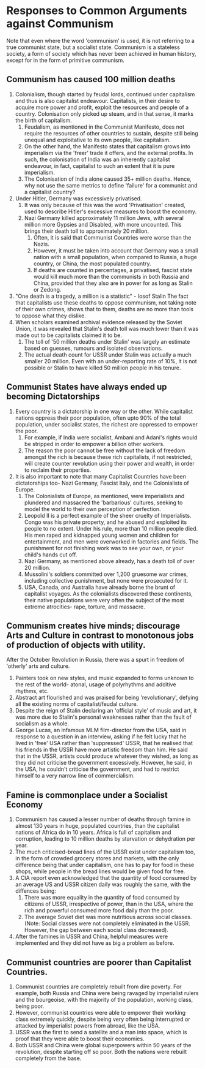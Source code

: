 # Responses to Common Arguments against Communism
Note that even where the word 'communism' is used, it is not referring to a true communist state, but a socialist state. Communism is a stateless society, a form of society which has never been achieved in human history, except for in the form of primitive communism. 
## Communism has caused 100 million deaths
1. Colonialism, though started by feudal lords, continued under capitalism and thus is also capitalist endeavour. Capitalists, in their desire to acquire more power and profit, exploit the resources and people of a country. Colonisation only picked up steam, and in that sense, it marks the birth of capitalism.
    1. Feudalism, as mentioned in the Communist Manifesto, does not require the resources of other countries to sustain, despite still being unequal and exploitative to its own people, like capitalism. 
    2. On the other hand, the Manifesto states that capitalism grows into imperialism via the 'freer' trade it offers, and the external profits. In such, the colonisation of India was an inherently capitalist endeavour, in fact, capitalist to such an extent that it is pure imperialism.
    3. The Colonisation of India alone caused 35+ million deaths. Hence, why not use the same metrics to define 'failure' for a communist and a capitalist country? 
2. Under Hitler, Germany was excessively privatised.
    1. It was only because of this was the word 'Privatisation' created, used to describe Hitler's excessive measures to boost the economy.
    2. Nazi Germany killed approximately 11 million Jews, with several million more Gypsies and Disabled, with more uncounted. This brings their death toll to approximately 20 million.
        1. Often, it is said that Communist Countries were worse than the Nazis. 
        2. However, it must be taken into account that Germany was a small nation with a small population, when compared to Russia, a huge country, or China, the most populated country.
        3. If deaths are counted in percentages, a privatised, fascist state would kill much more than the communists in both Russia and China, provided that they also are in power for as long as Stalin or Zedong.
4. "One death is a tragedy, a million is a statistic" - Iosof Stalin
The fact that capitalists use these deaths to oppose communism, not taking note of their own crimes, shows that to them, deaths are no more than tools to oppose what they dislike.
5. When scholars examined archival evidence released by the Soviet Union, it was revealed that Stalin's death toll was much lower than it was made out to be capitalists claimed it to be. 
     1. The toll of '50 million deaths under Stalin' was largely an estimate based on guesses, rumours and isolated observations.
     2. The actual death count for USSR under Stalin was actually a much smaller 20 million. Even with an under-reporting rate of 10%, it is not possible or Stalin to have killed 50 million people in his tenure.
## **Communist States have always ended up becoming Dictatorships**

1. Every country is a dictatorship in one way or the other. While capitalist nations oppress their poor population, often upto 90% of the total population, under socialist states, the richest are oppressed to empower the poor.
    1. For example, if India were socialist, Ambani and Adani's rights would be stripped in order to empower a billion other workers. 
    2. The reason the poor cannot be free without the lack of freedom amongst the rich is because these rich capitalists, if not restricted, will create counter revolution using their power and wealth, in order to reclaim their properties.
2. It is also important to note that many Capitalist Countries have been dictatorships too- Nazi Germany, Fascist Italy, and the Colonialists of Europe.
    1. The Colonialists of Europe, as mentioned, were imperialists and plundered and massacred the 'barbarious' cultures, seeking to model the world to their own perception of perfection.
    2. Leopold II is a perfect example of the sheer cruelty of Imperialists. Congo was his private property, and he abused and exploited its people to no extent. Under his rule, more than 10 million people died. His men raped and kidnapped young women and children for entertainment, and men were overworked in factories and fields. The punishment for not finishing work was to see your own, or your child's hands cut off.
    3. Nazi Germany, as mentioned above already, has a death toll of over 20 million. 
    4. Mussolini's soldiers committed over 1,200 gruesome war crimes, including collective punishment, but none were prosecuted for it.
    5. USA, Canada, and Australia have already borne the brunt of capitalist voyages. As the colonialists discovered these continents, their native populations were very often the subject of the most extreme atrocities- rape, torture, and massacre.

## **Communism creates hive minds; discourage Arts and Culture in contrast to monotonous jobs of production of objects with utility.**
After the October Revolution in Russia, there was a spurt in freedom of 'otherly' arts and culture.
1. Painters took on new styles, and music expanded to forms unknown to the rest of the world- atonal, usage of polyrhythms and additive rhythms, etc.
2. Abstract art flourished and was praised for being 'revolutionary', defying all the existing norms of capitalist/feudal culture.
3. Despite the reign of Stalin declaring an 'official style' of music and art, it was more due to Stalin's personal weaknesses rather than the fault of socialism as a whole.
4. George Lucas, an infamous MLM film-director from the USA, said in response to a question in an interview, asking if he felt lucky that he lived in 'free' USA rather than 'suppressed' USSR, that he realised that his friends in the USSR have more artistic freedom than him. He said that in the USSR, artists could produce whatever they wished, as long as they did not criticise the government excessively. However, he said, in the USA, he couldn't criticise the government, and had to restrict himself to a very narrow line of commercialism.

## Famine is commonplace under a Socialist Economy
1. Communism has caused a lesser number of deaths through famine in almost 130 years in huge, populated countries, than the capitalist nations of Africa do in 10 years. Africa is full of capitalism and corruption, leading to 10 million deaths by starvation or dehydration per year. 
2. The much criticised-bread lines of the USSR exist under capitalism too, in the form of crowded grocery stores and markets, with the only difference being that under capitalism, one has to pay for food in these shops, while people in the bread lines would be given food for free.
3. A CIA report even acknowledged that the quantity of food consumed by an average US and USSR citizen daily was roughly the same, with the diffences being:
    1. There was more equality in the quantity of food consumed by citizens of USSR, irrespective of power, than in the USA, where the rich and powerful consumed more food daily than the poor.
    2. The average Soviet diet was more nutritious across social classes. (Note: Social classes were not completely eliminated in the USSR. However, the gap between each social class decreased).
4. After the famines in USSR and China, helpful measures were implemented and they did not have as big a problem as before.

## Communist countries are poorer than Capitalist Countries.
1. Communist countries are completely rebuilt from dire poverty. For example, both Russia and China were being ravaged by imperialist rulers and the bourgeoise, with the majority of the population, working class, being poor.
2. However, communist countries were able to empower their working class extremely quickly, despite being very often being interrupted or attacked by imperialist powers from abroad, like the USA.
3. USSR was the first to send a satellite and a man into space, which is proof that they were able to boost their economies.
4. Both USSR and China were global superpowers within 50 years of the revolution, despite starting off so poor. Both the nations were rebuilt completely from the base.
